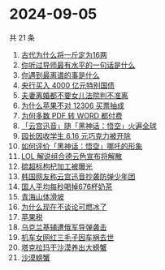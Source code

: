 # 2024-09-05

共 21 条

<!-- BEGIN -->
<!-- 最后更新时间 Thu Sep 05 2024 20:16:54 GMT+0800 (China Standard Time) -->

1. [古代为什么将一斤定为16两](https://www.zhihu.com/search?q=%E5%8F%A4%E4%BB%A3%E4%B8%BA%E4%BB%80%E4%B9%88%E5%B0%86%E4%B8%80%E6%96%A4%E5%AE%9A%E4%B8%BA16%E4%B8%A4)
1. [你听过导师最有水平的一句话是什么](https://www.zhihu.com/search?q=%E4%BD%A0%E5%90%AC%E8%BF%87%E5%AF%BC%E5%B8%88%E6%9C%80%E6%9C%89%E6%B0%B4%E5%B9%B3%E7%9A%84%E4%B8%80%E5%8F%A5%E8%AF%9D%E6%98%AF%E4%BB%80%E4%B9%88)
1. [你遇到最离谱的事是什么](https://www.zhihu.com/search?q=%E4%BD%A0%E9%81%87%E5%88%B0%E6%9C%80%E7%A6%BB%E8%B0%B1%E7%9A%84%E4%BA%8B%E6%98%AF%E4%BB%80%E4%B9%88)
1. [央行买入 4000 亿元特别国债](https://www.zhihu.com/search?q=%E5%A4%AE%E8%A1%8C%E4%B9%B0%E5%85%A5%204000%20%E4%BA%BF%E5%85%83%E7%89%B9%E5%88%AB%E5%9B%BD%E5%80%BA)
1. [夫妻离婚都不要女儿法院判不准离](https://www.zhihu.com/search?q=%E5%A4%AB%E5%A6%BB%E7%A6%BB%E5%A9%9A%E9%83%BD%E4%B8%8D%E8%A6%81%E5%A5%B3%E5%84%BF%E6%B3%95%E9%99%A2%E5%88%A4%E4%B8%8D%E5%87%86%E7%A6%BB)
1. [为什么苹果不对 12306 买票抽成](https://www.zhihu.com/search?q=%E4%B8%BA%E4%BB%80%E4%B9%88%E8%8B%B9%E6%9E%9C%E4%B8%8D%E5%AF%B9%2012306%20%E4%B9%B0%E7%A5%A8%E6%8A%BD%E6%88%90)
1. [为何多数 PDF 转 WORD 都付费](https://www.zhihu.com/search?q=%E4%B8%BA%E4%BD%95%E5%A4%9A%E6%95%B0%20PDF%20%E8%BD%AC%20WORD%20%E9%83%BD%E4%BB%98%E8%B4%B9)
1. [「云宫迅音」随「黑神话：悟空」火遍全球](https://www.zhihu.com/search?q=%E3%80%8C%E4%BA%91%E5%AE%AB%E8%BF%85%E9%9F%B3%E3%80%8D%E9%9A%8F%E3%80%8C%E9%BB%91%E7%A5%9E%E8%AF%9D%EF%BC%9A%E6%82%9F%E7%A9%BA%E3%80%8D%E7%81%AB%E9%81%8D%E5%85%A8%E7%90%83)
1. [园长因收学生 6.16 元巧克力被开除](https://www.zhihu.com/search?q=%E5%9B%AD%E9%95%BF%E5%9B%A0%E6%94%B6%E5%AD%A6%E7%94%9F%206.16%20%E5%85%83%E5%B7%A7%E5%85%8B%E5%8A%9B%E8%A2%AB%E5%BC%80%E9%99%A4)
1. [如何评价「黑神话：悟空」哪吒的形象](https://www.zhihu.com/search?q=%E5%A6%82%E4%BD%95%E8%AF%84%E4%BB%B7%E3%80%8C%E9%BB%91%E7%A5%9E%E8%AF%9D%EF%BC%9A%E6%82%9F%E7%A9%BA%E3%80%8D%E5%93%AA%E5%90%92%E7%9A%84%E5%BD%A2%E8%B1%A1)
1. [LOL 解说组合德云色宣布将解散](https://www.zhihu.com/search?q=LOL%20%E8%A7%A3%E8%AF%B4%E7%BB%84%E5%90%88%E5%BE%B7%E4%BA%91%E8%89%B2%E5%AE%A3%E5%B8%83%E5%B0%86%E8%A7%A3%E6%95%A3)
1. [硫超标枸杞加工被曝光](https://www.zhihu.com/search?q=%E7%A1%AB%E8%B6%85%E6%A0%87%E6%9E%B8%E6%9D%9E%E5%8A%A0%E5%B7%A5%E8%A2%AB%E6%9B%9D%E5%85%89)
1. [韩国网友称云宫迅音抄袭防弹少年团](https://www.zhihu.com/search?q=%E9%9F%A9%E5%9B%BD%E7%BD%91%E5%8F%8B%E7%A7%B0%E4%BA%91%E5%AE%AB%E8%BF%85%E9%9F%B3%E6%8A%84%E8%A2%AD%E9%98%B2%E5%BC%B9%E5%B0%91%E5%B9%B4%E5%9B%A2)
1. [国人平均每秒喝掉676杯奶茶](https://www.zhihu.com/search?q=%E5%9B%BD%E4%BA%BA%E5%B9%B3%E5%9D%87%E6%AF%8F%E7%A7%92%E5%96%9D%E6%8E%89676%E6%9D%AF%E5%A5%B6%E8%8C%B6)
1. [青海山体滑坡](https://www.zhihu.com/search?q=%E9%9D%92%E6%B5%B7%E5%B1%B1%E4%BD%93%E6%BB%91%E5%9D%A1)
1. [为什么现在不谈论可燃冰了](https://www.zhihu.com/search?q=%E4%B8%BA%E4%BB%80%E4%B9%88%E7%8E%B0%E5%9C%A8%E4%B8%8D%E8%B0%88%E8%AE%BA%E5%8F%AF%E7%87%83%E5%86%B0%E4%BA%86)
1. [苹果税](https://www.zhihu.com/search?q=%E8%8B%B9%E6%9E%9C%E7%A8%8E)
1. [乌克兰基辅遭俄军导弹袭击](https://www.zhihu.com/search?q=%E4%B9%8C%E5%85%8B%E5%85%B0%E5%9F%BA%E8%BE%85%E9%81%AD%E4%BF%84%E5%86%9B%E5%AF%BC%E5%BC%B9%E8%A2%AD%E5%87%BB)
1. [机车女网红三毛子因车祸去世](https://www.zhihu.com/search?q=%E6%9C%BA%E8%BD%A6%E5%A5%B3%E7%BD%91%E7%BA%A2%E4%B8%89%E6%AF%9B%E5%AD%90%E5%9B%A0%E8%BD%A6%E7%A5%B8%E5%8E%BB%E4%B8%96)
1. [塔克拉玛干沙漠养出大螃蟹](https://www.zhihu.com/search?q=%E5%A1%94%E5%85%8B%E6%8B%89%E7%8E%9B%E5%B9%B2%E6%B2%99%E6%BC%A0%E5%85%BB%E5%87%BA%E5%A4%A7%E8%9E%83%E8%9F%B9)
1. [沙漠螃蟹](https://www.zhihu.com/search?q=%E6%B2%99%E6%BC%A0%E8%9E%83%E8%9F%B9)

<!-- END -->
